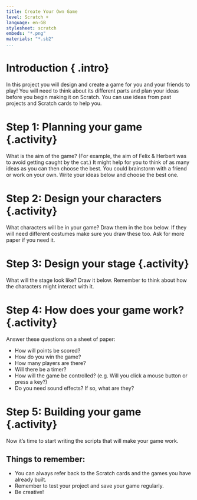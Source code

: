 ```yaml
---
title: Create Your Own Game
level: Scratch +
language: en-GB
stylesheet: scratch
embeds: "*.png"
materials: "*.sb2"
...
```


# Introduction { .intro}

In this project you will design and create a game for you and your friends to play! You will need to think about its different parts and plan your ideas before you begin making it on Scratch. You can use ideas from past projects and Scratch cards to help you.

# Step 1: Planning your game {.activity}

What is the aim of the game? (For example, the aim of Felix & Herbert was to avoid getting caught by the cat.) It might help for you to think of as many ideas as you can then choose the best. You could brainstorm with a friend or work on your own. Write your ideas below and choose the best one.

# Step 2: Design your characters {.activity}

What characters will be in your game? Draw them in the box below. If they will need different costumes make sure you draw these too. Ask for more paper if you need it.

# Step 3: Design your stage {.activity}

What will the stage look like? Draw it below. Remember to think about how the characters might interact with it.

# Step 4: How does your game work? {.activity}

Answer these questions on a sheet of paper:

+ How will points be scored?
+ How do you win the game?
+ How many players are there?
+ Will there be a timer?
+ How will the game be controlled? (e.g. Will you click a mouse button or press a key?)
+ Do you need sound effects? If so, what are they?

# Step 5: Building your game {.activity}

Now it’s time to start writing the scripts that will make your game work.

## Things to remember:

+ You can always refer back to the Scratch cards and the games you have already built.
+ Remember to test your project and save your game regularly.
+ Be creative!
